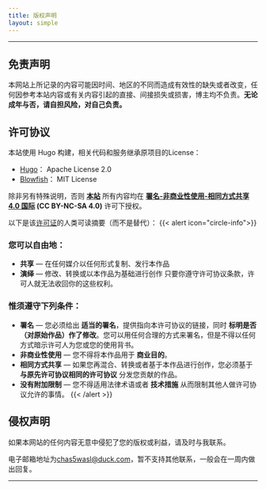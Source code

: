 ```yaml
---
title: 版权声明
layout: simple
---
```


---
## 免责声明

本网站上所记录的内容可能因时间、地区的不同而造成有效性的缺失或者改变，任何因参考本站内容或有关内容引起的直接、间接损失或损害，博主均不负责。**无论成年与否，请自担风险，对自己负责。**

## 许可协议
本站使用 Hugo 构建，相关代码和服务继承原项目的License：
-  [Hugo](https://gohugo.io/)： Apache License 2.0
-  [Blowfish](https://blowfish.page)： MIT License

除非另有特殊说明，否则 **[本站](https://ews.ink/)** 所有内容均在 **[署名-非商业性使用-相同方式共享 4.0 国际](https://creativecommons.org/licenses/by-nc-sa/4.0/) (CC BY-NC-SA 4.0)** 许可下授权。

以下是该[许可证](https://creativecommons.org/licenses/by-nc-sa/4.0/legalcode)的人类可读摘要（而不是替代）：
{{< alert icon="circle-info">}}
### 您可以自由地：
- **共享** — 在任何媒介以任何形式复制、发行本作品
- **演绎** — 修改、转换或以本作品为基础进行创作
只要你遵守许可协议条款，许可人就无法收回你的这些权利。
### 惟须遵守下列条件：
- **署名** — 您必须给出 **适当的署名**，提供指向本许可协议的链接，同时 **标明是否（对原始作品）作了修改**。您可以用任何合理的方式来署名，但是不得以任何方式暗示许可人为您或您的使用背书。
- **非商业性使用** — 您不得将本作品用于 **商业目的**。
- **相同方式共享** — 如果您再混合、转换或者基于本作品进行创作，您必须基于 **与原先许可协议相同的许可协议** 分发您贡献的作品。
- **没有附加限制** — 您不得适用法律术语或者 **技术措施** 从而限制其他人做许可协议允许的事情。
{{< /alert >}}
## 侵权声明

如果本网站的任何内容无意中侵犯了您的版权或利益，请及时与我联系。

电子邮箱地址为[chas5wasl@duck.com](mailto:chas5wasl@duck.com)，暂不支持其他联系，一般会在一周内做出回复。

---